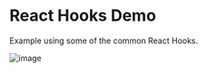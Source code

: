 # React Hooks Demo

Example using some of the common React Hooks.

![image](https://user-images.githubusercontent.com/5080854/55404446-30757d80-5558-11e9-9648-3965357e2d84.png)
